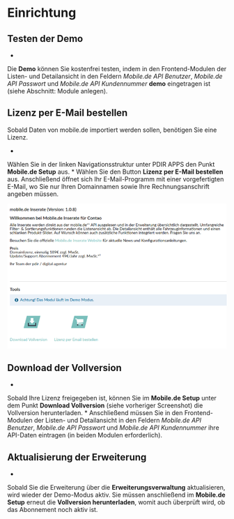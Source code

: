 # Einrichtung

## Testen der Demo

* 
Die **Demo** können Sie kostenfrei testen, indem in den Frontend-Modulen der Listen- und Detailansicht in den Feldern *Mobile.de API Benutzer*, *Mobile.de API Passwort* und *Mobile.de API Kundennummer* **demo** eingetragen ist (siehe Abschnitt: Module anlegen).

## Lizenz per E-Mail bestellen

Sobald Daten von mobile.de importiert werden sollen, benötigen Sie eine Lizenz.

* 
Wählen Sie in der linken Navigationsstruktur unter PDIR APPS den Punkt **Mobile.de Setup** aus.
* 
Wählen Sie den Button **Lizenz per E-Mail bestellen** aus. Anschließend öffnet sich Ihr E-Mail-Programm mit einer vorgefertigten E-Mail, wo Sie nur Ihren Domainnamen sowie Ihre Rechnungsanschrift angeben müssen.

![](mobilede-lizenz-per-email-bestellen.png)

## Download der Vollversion

* 
Sobald Ihre Lizenz freigegeben ist, können Sie im **Mobile.de Setup** unter dem Punkt **Download Vollversion** (siehe vorheriger Screenshot) die Vollversion herunterladen.
* 
Anschließend müssen Sie in den Frontend-Modulen der Listen- und Detailansicht in den Feldern *Mobile.de API Benutzer*, *Mobile.de API Passwort* und *Mobile.de API Kundennummer* ihre API-Daten eintragen (in beiden Modulen erforderlich).

## Aktualisierung der Erweiterung

* 
Sobald Sie die Erweiterung über die **Erweiterungsverwaltung** aktualisieren, wird wieder der Demo-Modus aktiv. Sie müssen anschließend im **Mobile.de Setup** erneut die **Vollversion herunterladen**, womit auch überprüft wird, ob das Abonnement noch aktiv ist.